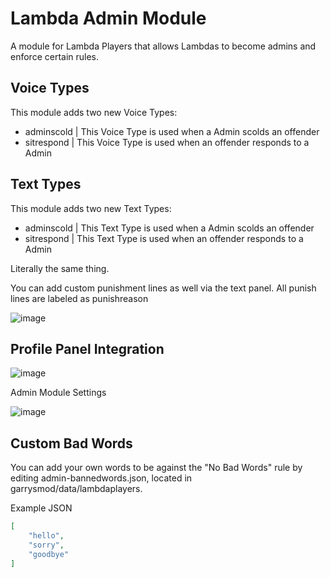 # Lambda Admin Module

A module for Lambda Players that allows Lambdas to become admins and enforce certain rules.

## Voice Types

This module adds two new Voice Types:

* adminscold  |  This Voice Type is used when a Admin scolds an offender
* sitrespond  |  This Voice Type is used when an offender responds to a Admin

## Text Types

This module adds two new Text Types:

* adminscold  |  This Text Type is used when a Admin scolds an offender
* sitrespond  |  This Text Type is used when an offender responds to a Admin

Literally the same thing.

You can add custom punishment lines as well via the text panel. All punish lines are labeled as punishreason

![image](https://user-images.githubusercontent.com/109770359/222877231-7f19aa7c-aee1-4f59-ba3a-86073c25d084.png)

## Profile Panel Integration

![image](https://user-images.githubusercontent.com/109770359/222877109-09c138fa-3713-46c3-8ce6-fa769ef6d1e5.png)

Admin Module Settings

![image](https://user-images.githubusercontent.com/109770359/222876669-8a1b783b-111e-4fec-9805-e4a87052e164.png)

## Custom Bad Words

You can add your own words to be against the "No Bad Words" rule by editing admin-bannedwords.json, located in garrysmod/data/lambdaplayers.

Example JSON

```json
[
    "hello",
    "sorry",
    "goodbye"
]
```
